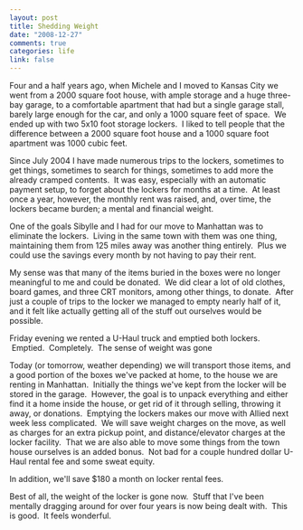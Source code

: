 ```yaml
--- 
layout: post
title: Shedding Weight
date: "2008-12-27"
comments: true
categories: life
link: false
---
```

Four and a half years ago, when Michele and I moved to Kansas City we went from a 2000 square foot house, with ample storage and a huge three-bay garage, to a comfortable apartment that had but a single garage stall, barely large enough for the car, and only a 1000 square feet of space.  We ended up with two 5x10 foot storage lockers.  I liked to tell people that the difference between a 2000 square foot house and a 1000 square foot apartment was 1000 cubic feet.

Since July 2004 I have made numerous trips to the lockers, sometimes to get things, sometimes to search for things, sometimes to add more the already cramped contents.  It was easy, especially with an automatic payment setup, to forget about the lockers for months at a time.  At least once a year, however, the monthly rent was raised, and, over time, the lockers became burden; a mental and financial weight.

One of the goals Sibylle and I had for our move to Manhattan was to eliminate the lockers.  Living in the same town with them was one thing, maintaining them from 125 miles away was another thing entirely.  Plus we could use the savings every month by not having to pay their rent.  

My sense was that many of the items buried in the boxes were no longer meaningful to me and could be donated.  We did clear a lot of old clothes, board games, and three CRT monitors, among other things, to donate.  After just a couple of trips to the locker we managed to empty nearly half of it, and it felt like actually getting all of the stuff out ourselves would be possible.

Friday evening we rented a U-Haul truck and emptied both lockers.  Emptied.  Completely.  The sense of weight was gone

Today (or tomorrow, weather depending) we will transport those items, and a good portion of the boxes we've packed at home, to the house we are renting in Manhattan.  Initially the things we've kept from the locker will be stored in the garage.  However, the goal is to unpack everything and either find it a home inside the house, or get rid of it through selling, throwing it away, or donations.  Emptying the lockers makes our move with Allied next week less complicated.  We will save weight charges on the move, as well as charges for an extra pickup point, and distance/elevator charges at the locker facility.  That we are also able to move some things from the town house ourselves is an added bonus.  Not bad for a couple hundred dollar U-Haul rental fee and some sweat equity.

In addition, we'll save $180 a month on locker rental fees.

Best of all, the weight of the locker is gone now.  Stuff that I've been mentally dragging around for over four years is now being dealt with.  This is good.  It feels wonderful.
